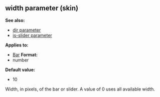 ## width parameter (skin)
**See also:**
*   [dir parameter](/ref/%7Bskin%7D/param/dir.md) 
*   [is-slider parameter](/ref/%7Bskin%7D/param/is-slider.md) 
<!-- -->
**Applies to:**
*   [Bar](/ref/%7Bskin%7D/control/bar.md) <!-- -->
**Format:**
*   number
<!-- -->
**Default value:**
*   10


Width, in pixels, of the bar or slider. A value of 0 uses all
available width.